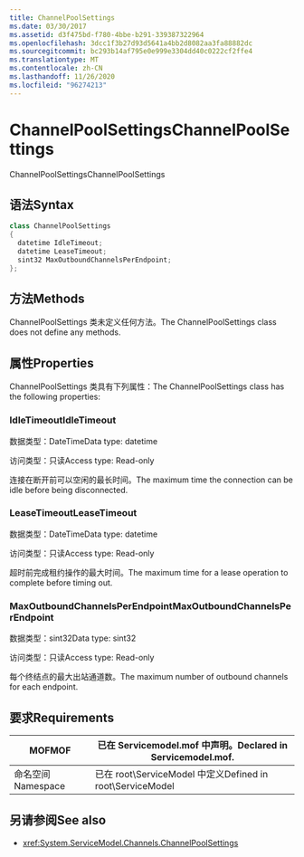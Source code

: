 ```yaml
---
title: ChannelPoolSettings
ms.date: 03/30/2017
ms.assetid: d3f475bd-f780-4bbe-b291-339387322964
ms.openlocfilehash: 3dcc1f3b27d93d5641a4bb2d8082aa3fa88882dc
ms.sourcegitcommit: bc293b14af795e0e999e3304dd40c0222cf2ffe4
ms.translationtype: MT
ms.contentlocale: zh-CN
ms.lasthandoff: 11/26/2020
ms.locfileid: "96274213"
---
```

# <a name="channelpoolsettings"></a><span data-ttu-id="be0f3-102">ChannelPoolSettings</span><span class="sxs-lookup"><span data-stu-id="be0f3-102">ChannelPoolSettings</span></span>

<span data-ttu-id="be0f3-103">ChannelPoolSettings</span><span class="sxs-lookup"><span data-stu-id="be0f3-103">ChannelPoolSettings</span></span>  
  
## <a name="syntax"></a><span data-ttu-id="be0f3-104">语法</span><span class="sxs-lookup"><span data-stu-id="be0f3-104">Syntax</span></span>  
  
```csharp
class ChannelPoolSettings  
{  
  datetime IdleTimeout;  
  datetime LeaseTimeout;  
  sint32 MaxOutboundChannelsPerEndpoint;  
};  
```  
  
## <a name="methods"></a><span data-ttu-id="be0f3-105">方法</span><span class="sxs-lookup"><span data-stu-id="be0f3-105">Methods</span></span>  

 <span data-ttu-id="be0f3-106">ChannelPoolSettings 类未定义任何方法。</span><span class="sxs-lookup"><span data-stu-id="be0f3-106">The ChannelPoolSettings class does not define any methods.</span></span>  
  
## <a name="properties"></a><span data-ttu-id="be0f3-107">属性</span><span class="sxs-lookup"><span data-stu-id="be0f3-107">Properties</span></span>  

 <span data-ttu-id="be0f3-108">ChannelPoolSettings 类具有下列属性：</span><span class="sxs-lookup"><span data-stu-id="be0f3-108">The ChannelPoolSettings class has the following properties:</span></span>  
  
### <a name="idletimeout"></a><span data-ttu-id="be0f3-109">IdleTimeout</span><span class="sxs-lookup"><span data-stu-id="be0f3-109">IdleTimeout</span></span>  

 <span data-ttu-id="be0f3-110">数据类型：DateTime</span><span class="sxs-lookup"><span data-stu-id="be0f3-110">Data type: datetime</span></span>  
  
 <span data-ttu-id="be0f3-111">访问类型：只读</span><span class="sxs-lookup"><span data-stu-id="be0f3-111">Access type: Read-only</span></span>  
  
 <span data-ttu-id="be0f3-112">连接在断开前可以空闲的最长时间。</span><span class="sxs-lookup"><span data-stu-id="be0f3-112">The maximum time the connection can be idle before being disconnected.</span></span>  
  
### <a name="leasetimeout"></a><span data-ttu-id="be0f3-113">LeaseTimeout</span><span class="sxs-lookup"><span data-stu-id="be0f3-113">LeaseTimeout</span></span>  

 <span data-ttu-id="be0f3-114">数据类型：DateTime</span><span class="sxs-lookup"><span data-stu-id="be0f3-114">Data type: datetime</span></span>  
  
 <span data-ttu-id="be0f3-115">访问类型：只读</span><span class="sxs-lookup"><span data-stu-id="be0f3-115">Access type: Read-only</span></span>  
  
 <span data-ttu-id="be0f3-116">超时前完成租约操作的最大时间。</span><span class="sxs-lookup"><span data-stu-id="be0f3-116">The maximum time for a lease operation to complete before timing out.</span></span>  
  
### <a name="maxoutboundchannelsperendpoint"></a><span data-ttu-id="be0f3-117">MaxOutboundChannelsPerEndpoint</span><span class="sxs-lookup"><span data-stu-id="be0f3-117">MaxOutboundChannelsPerEndpoint</span></span>  

 <span data-ttu-id="be0f3-118">数据类型：sint32</span><span class="sxs-lookup"><span data-stu-id="be0f3-118">Data type: sint32</span></span>  
  
 <span data-ttu-id="be0f3-119">访问类型：只读</span><span class="sxs-lookup"><span data-stu-id="be0f3-119">Access type: Read-only</span></span>  
  
 <span data-ttu-id="be0f3-120">每个终结点的最大出站通道数。</span><span class="sxs-lookup"><span data-stu-id="be0f3-120">The maximum number of outbound channels for each endpoint.</span></span>  
  
## <a name="requirements"></a><span data-ttu-id="be0f3-121">要求</span><span class="sxs-lookup"><span data-stu-id="be0f3-121">Requirements</span></span>  
  
|<span data-ttu-id="be0f3-122">MOF</span><span class="sxs-lookup"><span data-stu-id="be0f3-122">MOF</span></span>|<span data-ttu-id="be0f3-123">已在 Servicemodel.mof 中声明。</span><span class="sxs-lookup"><span data-stu-id="be0f3-123">Declared in Servicemodel.mof.</span></span>|  
|---------|-----------------------------------|  
|<span data-ttu-id="be0f3-124">命名空间</span><span class="sxs-lookup"><span data-stu-id="be0f3-124">Namespace</span></span>|<span data-ttu-id="be0f3-125">已在 root\ServiceModel 中定义</span><span class="sxs-lookup"><span data-stu-id="be0f3-125">Defined in root\ServiceModel</span></span>|  
  
## <a name="see-also"></a><span data-ttu-id="be0f3-126">另请参阅</span><span class="sxs-lookup"><span data-stu-id="be0f3-126">See also</span></span>

- <xref:System.ServiceModel.Channels.ChannelPoolSettings>
